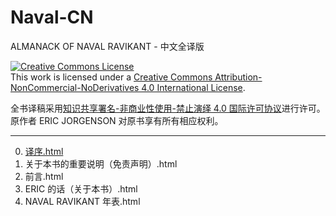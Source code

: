# Naval-CN
ALMANACK OF NAVAL RAVIKANT - 中文全译版


<a rel="license" href="http://creativecommons.org/licenses/by-nc-nd/4.0/"><img alt="Creative Commons License" style="border-width:0" src="https://i.creativecommons.org/l/by-nc-nd/4.0/88x31.png" /></a><br />This work is licensed under a <a rel="license" href="http://creativecommons.org/licenses/by-nc-nd/4.0/">Creative Commons Attribution-NonCommercial-NoDerivatives 4.0 International License</a>.

全书译稿采用<a rel="license" href="http://creativecommons.org/licenses/by-nc-nd/4.0/">知识共享署名-非商业性使用-禁止演绎 4.0 国际许可协议</a>进行许可。原作者 ERIC JORGENSON 对原书享有所有相应权利。


[CC-BY-NC-ND-4.0]: https://creativecommons.org/licenses/by-nc-nd/4.0/deed.en

---
0. [译序.html](译序.html)
1. 关于本书的重要说明（免责声明）.html
2. 前言.html
3. ERIC 的话（关于本书）.html
4. NAVAL RAVIKANT 年表.html
